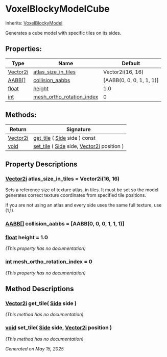 # VoxelBlockyModelCube

Inherits: [VoxelBlockyModel](VoxelBlockyModel.md)

Generates a cube model with specific tiles on its sides.

## Properties: 


Type                                                                            | Name                                                       | Default                  
------------------------------------------------------------------------------- | ---------------------------------------------------------- | -------------------------
[Vector2i](https://docs.godotengine.org/en/stable/classes/class_vector2i.html)  | [atlas_size_in_tiles](#i_atlas_size_in_tiles)              | Vector2i(16, 16)         
[AABB[]](https://docs.godotengine.org/en/stable/classes/class_aabb[].html)      | [collision_aabbs](#i_collision_aabbs)                      | [AABB(0, 0, 0, 1, 1, 1)] 
[float](https://docs.godotengine.org/en/stable/classes/class_float.html)        | [height](#i_height)                                        | 1.0                      
[int](https://docs.godotengine.org/en/stable/classes/class_int.html)            | [mesh_ortho_rotation_index](#i_mesh_ortho_rotation_index)  | 0                        
<p></p>

## Methods: 


Return                                                                          | Signature                                                                                                                                                           
------------------------------------------------------------------------------- | --------------------------------------------------------------------------------------------------------------------------------------------------------------------
[Vector2i](https://docs.godotengine.org/en/stable/classes/class_vector2i.html)  | [get_tile](#i_get_tile) ( [Side](VoxelBlockyModel.md#enumerations) side ) const                                                                                     
[void](#)                                                                       | [set_tile](#i_set_tile) ( [Side](VoxelBlockyModel.md#enumerations) side, [Vector2i](https://docs.godotengine.org/en/stable/classes/class_vector2i.html) position )  
<p></p>

## Property Descriptions

### [Vector2i](https://docs.godotengine.org/en/stable/classes/class_vector2i.html)<span id="i_atlas_size_in_tiles"></span> **atlas_size_in_tiles** = Vector2i(16, 16)

Sets a reference size of texture atlas, in tiles. It must be set so the model generates correct texture coordinates from specified tile positions.

If you are not using an atlas and every side uses the same full texture, use (1,1).

### [AABB[]](https://docs.godotengine.org/en/stable/classes/class_aabb[].html)<span id="i_collision_aabbs"></span> **collision_aabbs** = [AABB(0, 0, 0, 1, 1, 1)]


### [float](https://docs.godotengine.org/en/stable/classes/class_float.html)<span id="i_height"></span> **height** = 1.0

*(This property has no documentation)*

### [int](https://docs.godotengine.org/en/stable/classes/class_int.html)<span id="i_mesh_ortho_rotation_index"></span> **mesh_ortho_rotation_index** = 0

*(This property has no documentation)*

## Method Descriptions

### [Vector2i](https://docs.godotengine.org/en/stable/classes/class_vector2i.html)<span id="i_get_tile"></span> **get_tile**( [Side](VoxelBlockyModel.md#enumerations) side ) 

*(This method has no documentation)*

### [void](#)<span id="i_set_tile"></span> **set_tile**( [Side](VoxelBlockyModel.md#enumerations) side, [Vector2i](https://docs.godotengine.org/en/stable/classes/class_vector2i.html) position ) 

*(This method has no documentation)*

_Generated on May 15, 2025_
